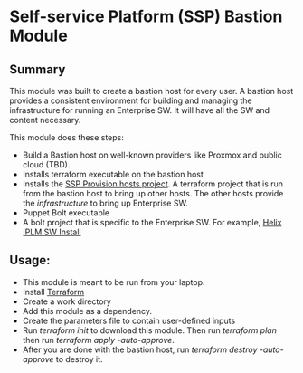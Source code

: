 # Self-service Platform (SSP) Bastion Module

## Summary

This module was built to create a bastion host for every user. A bastion host provides a consistent environment for building and managing the infrastructure for running an Enterprise SW. It will have all the SW and content necessary.

This module does these steps:
* Build a Bastion host on well-known providers like Proxmox and public cloud (TBD). 
* Installs terraform executable on the bastion host
* Installs the [SSP Provision hosts project](https://github.com/rajeshr264/ssp_provision_hosts). A terraform project that is run from the bastion host to bring up other hosts. The other hosts provide the _infrastructure_ to bring up Enterprise SW.
* Puppet Bolt executable 
* A bolt project that is specific to the Enterprise SW. For example, [Helix IPLM SW Install](https://github.com/rajeshr264/ssp_configure_iplm_hosts)

## Usage:
* This module is meant to be run from your laptop.
* Install [Terraform](https://developer.hashicorp.com/terraform/install) 
* Create a work directory
* Add this module as a dependency. 
* Create the parameters file to contain user-defined inputs
* Run _terraform init_ to download this module. Then run _terraform plan_ then run _terraform apply -auto-approve_.
* After you are done with the bastion host, run _terraform destroy -auto-approve_ to destroy it.

   
